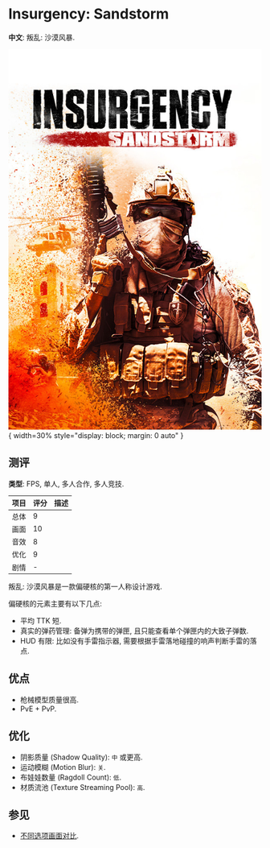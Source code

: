 # Insurgency: Sandstorm

**中文**: 叛乱: 沙漠风暴.  

![封面 - New World Interactive](assets/insurgency_sandstorm_cover.jpg){ width=30% style="display: block; margin: 0 auto" }  

## 测评

**类型**: FPS, 单人, 多人合作, 多人竞技.  

| 项目 | 评分 | 描述             |
| ---- | ---- | ---------------- |
| 总体 | 9    |                  |
| 画面 | 10   |                  |
| 音效 | 8    |                  |
| 优化 | 9    |                  |
| 剧情 | -    |                  |

叛乱: 沙漠风暴是一款偏硬核的第一人称设计游戏.  

偏硬核的元素主要有以下几点:  

- 平均 TTK 短.
- 真实的弹药管理: 备弹为携带的弹匣, 且只能查看单个弹匣内的大致子弹数.
- HUD 有限: 比如没有手雷指示器, 需要根据手雷落地碰撞的响声判断手雷的落点.

## 优点

- 枪械模型质量很高.
- PvE + PvP.

## 优化

- 阴影质量 (Shadow Quality): `中` 或更高.
- 运动模糊 (Motion Blur): `关`.
- 布娃娃数量 (Ragdoll Count): `低`.
- 材质流池 (Texture Streaming Pool): `高`.

## 参见

- [不同选项画面对比](https://www.reddit.com/r/insurgency/comments/rjl6wu/comment/hp43udc/?utm_source=share&utm_medium=web2x&context=3).
